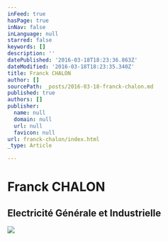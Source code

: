 ```yaml
---
inFeed: true
hasPage: true
inNav: false
inLanguage: null
starred: false
keywords: []
description: ''
datePublished: '2016-03-18T18:23:36.863Z'
dateModified: '2016-03-18T18:23:35.340Z'
title: Franck CHALON
author: []
sourcePath: _posts/2016-03-18-franck-chalon.md
published: true
authors: []
publisher:
  name: null
  domain: null
  url: null
  favicon: null
url: franck-chalon/index.html
_type: Article

---
```

# Franck CHALON

## Electricité Générale et Industrielle
![](https://the-grid-user-content.s3-us-west-2.amazonaws.com/96d9e870-d3b0-4f71-9dcd-f35443b8f8e8.jpg)